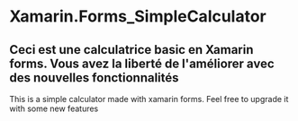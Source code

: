 # Xamarin.Forms_SimpleCalculator

Ceci est une calculatrice basic en Xamarin forms.
Vous avez la liberté de l'améliorer avec des nouvelles fonctionnalités 
-------------
This is a simple calculator made with xamarin forms.
Feel free to upgrade it with some new features
